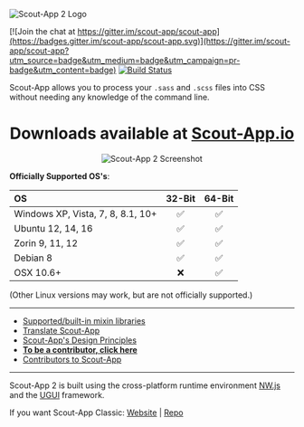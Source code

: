![Scout-App 2 Logo](scout-files/_img/wordmark.png "Scout-App 2 Logo")

[![Join the chat at https://gitter.im/scout-app/scout-app](https://badges.gitter.im/scout-app/scout-app.svg)](https://gitter.im/scout-app/scout-app?utm_source=badge&utm_medium=badge&utm_campaign=pr-badge&utm_content=badge) [![Build Status](https://travis-ci.org/scout-app/scout-app.svg?branch=master)](https://travis-ci.org/scout-app/scout-app)

Scout-App allows you to process your `.sass` and `.scss` files into CSS without needing any knowledge of the command line.

<h1 align="center">Downloads available at <a href="http://scout-app.io"><b>Scout-App.io</b></a></h1>

<p align="center"><img src="http://scout-app.io/_img/screenshots/win/02.png" alt="Scout-App 2 Screenshot"></p>

**Officially Supported OS's**:

OS                                | 32-Bit             | 64-Bit
:--                               | :--:               | :--:
Windows XP, Vista, 7, 8, 8.1, 10+ | :white_check_mark: | :white_check_mark:
Ubuntu 12, 14, 16                 | :white_check_mark: | :white_check_mark:
Zorin 9, 11, 12                   | :white_check_mark: | :white_check_mark:
Debian 8                          | :white_check_mark: | :white_check_mark:
OSX 10.6+                         | :x:                | :white_check_mark:

(Other Linux versions may work, but are not officially supported.)

* * *

* [Supported/built-in mixin libraries](http://scout-app.io/index.html#mixins)
* [Translate Scout-App](http://scout-app.io/index.html#cultures)
* [Scout-App's Design Principles](https://github.com/scout-app/scout-app/blob/master/documentation/ux.md)
* **[To be a contributor, click here](documentation/contributing.md)**
* [Contributors to Scout-App](http://scout-app.io/index.html#contributors)

* * *

Scout-App 2 is built using the cross-platform runtime environment [NW.js](http://nwjs.io) and the [UGUI](http://ugui.io) framework.

If you want Scout-App Classic: [Website](http://Scout-App.io/classic) | [Repo](https://github.com/scout-app/scout-app/tree/scout-app-classic)
